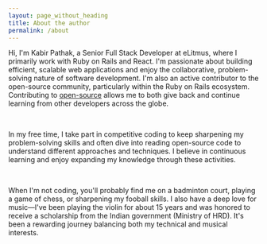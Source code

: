 ```yaml
---
layout: page_without_heading
title: About the author
permalink: /about
---
```


<div class="row justify-content-between">
  <div class="col pr-5">
    <p>Hi, I'm Kabir Pathak, a Senior Full Stack Developer at eLitmus, where I primarily work with Ruby on Rails and React.
    I'm passionate about building efficient, scalable web applications and enjoy the collaborative, problem-solving
    nature of software development. I'm also an active contributor to the open-source community, particularly within the
    Ruby on Rails ecosystem. Contributing to <a href="https://github.com/users/kabirpathak/projects/1" target="_blank">open-source</a> allows me to both give back and continue learning from other
    developers across the globe.</p>
    <br />
    <p>In my free time, I take part in competitive coding to keep sharpening my problem-solving skills and often dive into
    reading open-source code to understand different approaches and techniques. I believe in continuous learning and
    enjoy expanding my knowledge through these activities.
    </p><br />
    <p>When I'm not coding, you'll probably find me on a badminton court, playing a game of chess, or sharpening my fooball
    skills. I also have a deep love for music—I've been playing the violin for about 15 years and was honored to receive
    a scholarship from the Indian government (Ministry of HRD). It's been a rewarding journey balancing both
    my technical and musical interests.
    </p><br/>
  </div>
</div>
